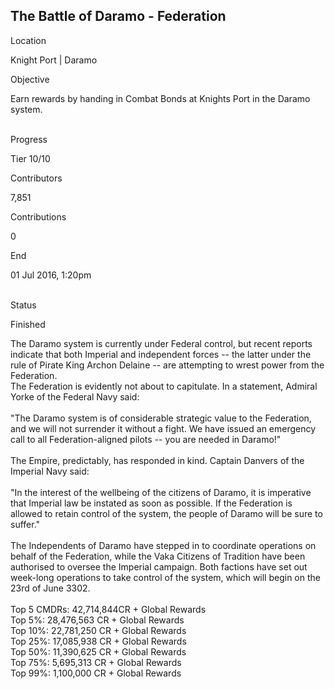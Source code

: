 ## The Battle of Daramo - Federation

Location

Knight Port \| Daramo

Objective

Earn rewards by handing in Combat Bonds at Knights Port in the Daramo
system.

\
Progress

Tier 10/10

Contributors

7,851

Contributions

0

End

01 Jul 2016, 1:20pm

\
Status

Finished

The Daramo system is currently under Federal control, but recent reports
indicate that both Imperial and independent forces -- the latter under
the rule of Pirate King Archon Delaine -- are attempting to wrest power
from the Federation.\
The Federation is evidently not about to capitulate. In a statement,
Admiral Yorke of the Federal Navy said:\
\
\"The Daramo system is of considerable strategic value to the
Federation, and we will not surrender it without a fight. We have issued
an emergency call to all Federation-aligned pilots -- you are needed in
Daramo!\"\
\
The Empire, predictably, has responded in kind. Captain Danvers of the
Imperial Navy said:\
\
\"In the interest of the wellbeing of the citizens of Daramo, it is
imperative that Imperial law be instated as soon as possible. If the
Federation is allowed to retain control of the system, the people of
Daramo will be sure to suffer.\"\
\
The Independents of Daramo have stepped in to coordinate operations on
behalf of the Federation, while the Vaka Citizens of Tradition have been
authorised to oversee the Imperial campaign. Both factions have set out
week-long operations to take control of the system, which will begin on
the 23rd of June 3302.\
\
Top 5 CMDRs: 42,714,844CR + Global Rewards\
Top 5%: 28,476,563 CR + Global Rewards\
Top 10%: 22,781,250 CR + Global Rewards\
Top 25%: 17,085,938 CR + Global Rewards\
Top 50%: 11,390,625 CR + Global Rewards\
Top 75%: 5,695,313 CR + Global Rewards\
Top 99%: 1,100,000 CR + Global Rewards
